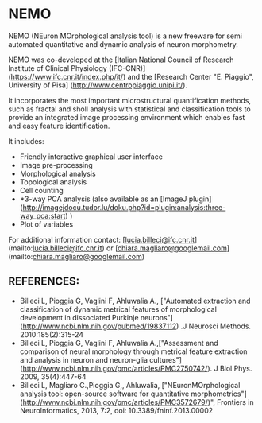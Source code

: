 # NEMO
NEMO (NEuron MOrphological analysis tool) is a new freeware for semi automated quantitative and dynamic analysis of neuron morphometry.

NEMO was co-developed at the [Italian National Council of Research Institute of Clinical Physiology (IFC-CNR)] (https://www.ifc.cnr.it/index.php/it/) and the [Research Center "E. Piaggio", University of Pisa] (http://www.centropiaggio.unipi.it/).

It incorporates the most important microstructural quantification methods, such as fractal and sholl analysis with statistical and classification tools to provide an integrated image processing environment which enables fast and easy feature identification.

It includes:

- Friendly interactive graphical user interface
- Image pre-processing
- Morphological analysis
- Topological analysis
- Cell counting
- *3-way PCA analysis (also available as an [ImageJ plugin] (http://imagejdocu.tudor.lu/doku.php?id=plugin:analysis:three-way_pca:start) )
- Plot of variables

For additional information contact: [lucia.billeci@ifc.cnr.it] (mailto:lucia.billeci@ifc.cnr.it)  or [chiara.magliaro@googlemail.com] (mailto:chiara.magliaro@googlemail.com)

## REFERENCES:

- Billeci L, Pioggia G, Vaglini F, Ahluwalia A., ["Automated extraction and classification of dynamic metrical features of morphological development in dissociated Purkinje neurons"] (http://www.ncbi.nlm.nih.gov/pubmed/19837112) .J Neurosci Methods. 2010:185(2):315-24
- Billeci L, Pioggia G, Vaglini F, Ahluwalia A.,["Assessment and comparison of neural morphology through metrical feature extraction and analysis in neuron and neuron-glia cultures"] (http://www.ncbi.nlm.nih.gov/pmc/articles/PMC2750742/). J Biol Phys. 2009, 35(4):447-64
- Billeci L, Magliaro C.,Pioggia G,, Ahluwalia, ["NEuronMOrphological analysis tool: open-source software for quantitative morphometrics"] (http://www.ncbi.nlm.nih.gov/pmc/articles/PMC3572679/)", Frontiers in NeuroInformatics, 2013, 7:2, doi: 10.3389/fninf.2013.00002




